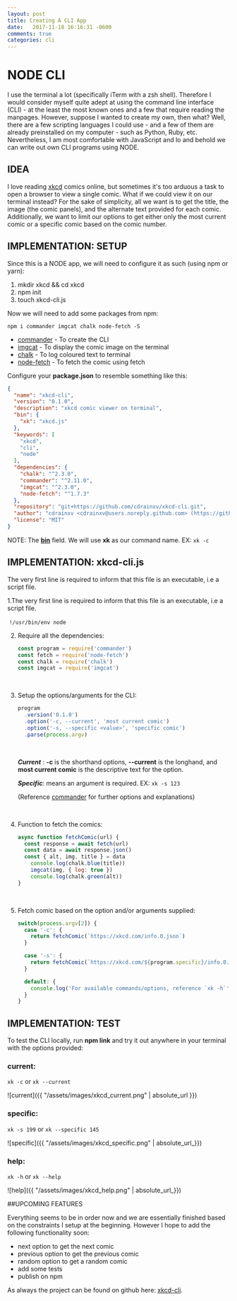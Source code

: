 ```yaml
---
layout: post
title: Creating A CLI App
date:   2017-11-18 16:16:31 -0600
comments: true
categories: cli
---
```


# NODE CLI

I use the terminal a lot (specifically iTerm with a zsh shell). Therefore I would consider myself quite adept at using the command line interface (CLI) - at the least the most known ones and a few that require reading the manpages. However, suppose I wanted to create my own, then what? Well, there are a few scripting languages I could use - and a few of them are already preinstalled on my computer - such as Python, Ruby, etc. Nevertheless, I am most comfortable with JavaScript and lo and behold we can write out own CLI programs using NODE.

## IDEA

I love reading [xkcd](https://www.xkcd.com) comics online, but sometimes it's too arduous a task to open a browser to view a single comic. What if we could view it on our terminal instead? For the sake of simplicity, all we want is to get the title, the image (the comic panels), and the alternate text provided for each comic. Additionally, we want to limit our options to get either only the most current comic or a specific comic based on the comic number.



## IMPLEMENTATION: SETUP

Since this is a NODE app, we will need to configure it as such (using npm or yarn):

1. mkdir xkcd && cd xkcd
2. npm init 
3. touch xkcd-cli.js



Now we will need to add some packages from npm:

`npm i commander imgcat chalk node-fetch -S`

* [commander](https://www.npmjs.com/package/commander) - To create the CLI
* [imgcat](https://www.npmjs.com/package/imgcat) - To display the comic image on the terminal
* [chalk](https://www.npmjs.com/package/) - To log coloured text to terminal
* [node-fetch](https://www.npmjs.com/package/node-fetch) - To fetch the comic using fetch



Configure your **package.json** to resemble something like this:

```json
{
  "name": "xkcd-cli",
  "version": "0.1.0",
  "description": "xkcd comic viewer on terminal",
  "bin": {
    "xk": "xkcd.js"
  },
  "keywords": [
    "xkcd",
    "cli",
    "node"
  ],
  "dependencies": {
    "chalk": "^2.3.0",
    "commander": "^2.11.0",
    "imgcat": "^2.3.0",
    "node-fetch": "^1.7.3"
  },
  "repository": "git+https://github.com/cdrainxv/xkcd-cli.git",
  "author": "cdrainxv <cdrainxv@users.noreply.github.com> (https://github.com/cdrainxv)",
  "license": "MIT"
}
```



NOTE: The [**bin**](https://docs.npmjs.com/files/package.json#bin) field. We will use **xk** as our command name. EX: `xk -c` 



## IMPLEMENTATION: xkcd-cli.js

The very first line is required to inform that this file is an executable, i.e a script file.



1.The very first line is required to inform that this file is an executable, i.e a script file.

​	`!/usr/bin/env node`



2. Require all the dependencies:

   ```javascript
   const program = require('commander')
   const fetch = require('node-fetch')
   const chalk = require('chalk')
   const imgcat = require('imgcat')
   ```

   ​

3. Setup the options/arguments for the CLI:

   ```javascript
   program
     .version('0.1.0')
     .option('-c, --current', 'most current comic')
     .option('-s, --specific <value>', 'specific comic')
     .parse(process.argv)
   ```

   ​

   ***Current*** : **-c** is the shorthand options, **--current** is the longhand, and **most current comic** is the descriptive text for the option.

   ***Specific***: **<value>** means an argument is required. EX: `xk -s 123`

   (Reference [commander](https://www.npmjs.com/package/commander) for further options and explanations)

   ​

4. Function to fetch the comics:

   ```javascript
   async function fetchComic(url) {
     const response = await fetch(url)
     const data = await response.json()
     const { alt, img, title } = data
       console.log(chalk.blue(title))
       imgcat(img, { log: true })
       console.log(chalk.green(alt))
   }
   ```

   ​

5. Fetch comic based on the option and/or arguments supplied:

   ```javascript
   switch(process.argv[2]) {
     case '-c': {
       return fetchComic(`https://xkcd.com/info.0.json`)
     }

     case '-s': {
       return fetchComic(`https://xkcd.com/${program.specific}/info.0.json`)
     }

     default: {
       console.log('For available commands/options, reference `xk -h`')
     }
   }
   ```



## IMPLEMENTATION: TEST

To test the CLI locally, run **npm link** and try it out anywhere in your terminal with the options provided:

### current: 

`xk -c` or `xk --current`

![current]({{ "/assets/images/xkcd_current.png" | absolute_url }})

### specific: 

`xk -s 199` or `xk --specific 145`

![specific]({{ "/assets/images/xkcd_specific.png" | absolute_url_}})

### help: 

`xk -h` or `xk --help`

![help]({{ "/assets/images/xkcd_help.png" | absolute_url_}})



##UPCOMING FEATURES

Everything seems to be in order now and we are essentially finished based on the constraints I setup at the beginning. However I hope to add the following functionality soon:

- next option to get the next comic
- previous option to get the previous comic
- random option to get a random comic
- add some tests
- publish on npm



As always the project can be found on github here: [xkcd-cli](https://github.com/cdrainxv/xkcd-cli).